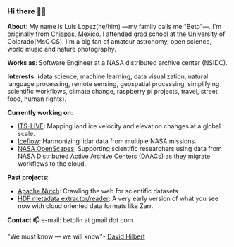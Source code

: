 ### Hi there 👨‍💻

**About**: My name is Luis Lopez(he/him) —my family calls me "Beto"—. I'm originally from [Chiapas](https://en.wikipedia.org/wiki/Chiapas), Mexico. I attended grad school at the University of Colorado(MsC CS). I'm a big fan of amateur astronomy, open science, world music and nature photography.

**Works as**: Software Engineer at a NASA distributed archive center (NSIDC).

**Interests**: (data science, machine learning, data visualization, natural language processing, remote sensing, geospatial processing, simplifying scientific workflows, climate change, raspberry pi projects, travel, street food, human rights).

**Currently working on**:

* [ITS-LIVE](https://its-live.jpl.nasa.gov/): Mapping land ice velocity and elevation changes at a global scale.
* [Iceflow](https://nsidc.org/nsidc-highlights/2021/03/there-and-back-again-iceflow-data-tool): Harmonizing lidar data from multiple NASA missions.
* [NASA OpenScapes](https://www.openscapes.org/): Supporting scientific researchers using data from NASA Distributed Active Archive Centers (DAACs) as they migrate workflows to the cloud.

**Past projects**:
* [Apache Nutch](https://github.com/b-cube/nutch-crawler): Crawling the web for scientific datasets
* [HDF metadata extractor/reader](https://github.com/betolink/HDF4MapReader): A very early version of what you see now with cloud oriented data formats like Zarr.

**Contact 📫**
e-mail: betolin at gmail dot com

"We must know — we will know"- [David Hilbert](https://en.wikiquote.org/wiki/David_Hilbert)
